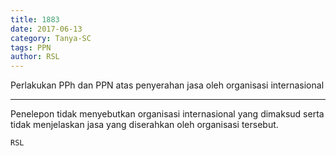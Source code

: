 ```yaml
---
title: 1883
date: 2017-06-13
category: Tanya-SC
tags: PPN
author: RSL
---
```


Perlakukan PPh dan PPN atas penyerahan jasa oleh organisasi internasional

---

Penelepon tidak menyebutkan organisasi internasional yang dimaksud serta tidak menjelaskan jasa yang diserahkan oleh organisasi tersebut.

`RSL`
